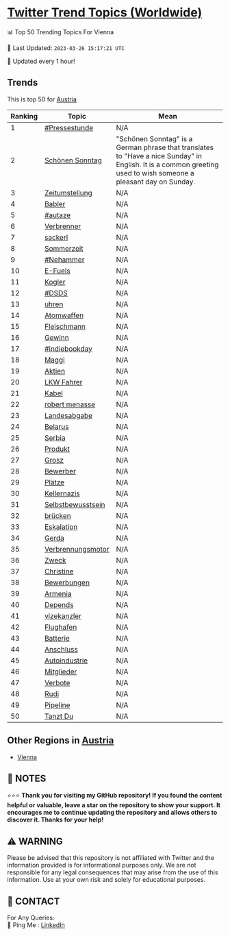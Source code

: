 [Twitter Trend Topics (Worldwide)](https://github.com/ErcinDedeoglu/Twitter-Trend-Topics)
==========


📊 Top 50 Trending Topics For Vienna

📆 Last Updated: `2023-03-26 15:17:21 UTC`

🔧 Updated every 1 hour!


## Trends

This is top 50 for [Austria](</Austria>)

| Ranking | Topic | Mean |
| ------- | ------------ | ------------ |
| 1 | [#Pressestunde](http://twitter.com/search?q=%23Pressestunde) | N/A |
| 2 | [Schönen Sonntag](http://twitter.com/search?q=Sch%c3%b6nen+Sonntag) | "Schönen Sonntag" is a German phrase that translates to "Have a nice Sunday" in English. It is a common greeting used to wish someone a pleasant day on Sunday. |
| 3 | [Zeitumstellung](http://twitter.com/search?q=Zeitumstellung) | N/A |
| 4 | [Babler](http://twitter.com/search?q=Babler) | N/A |
| 5 | [#autaze](http://twitter.com/search?q=%23autaze) | N/A |
| 6 | [Verbrenner](http://twitter.com/search?q=Verbrenner) | N/A |
| 7 | [sackerl](http://twitter.com/search?q=sackerl) | N/A |
| 8 | [Sommerzeit](http://twitter.com/search?q=Sommerzeit) | N/A |
| 9 | [#Nehammer](http://twitter.com/search?q=%23Nehammer) | N/A |
| 10 | [E-Fuels](http://twitter.com/search?q=E-Fuels) | N/A |
| 11 | [Kogler](http://twitter.com/search?q=Kogler) | N/A |
| 12 | [#DSDS](http://twitter.com/search?q=%23DSDS) | N/A |
| 13 | [uhren](http://twitter.com/search?q=uhren) | N/A |
| 14 | [Atomwaffen](http://twitter.com/search?q=Atomwaffen) | N/A |
| 15 | [Fleischmann](http://twitter.com/search?q=Fleischmann) | N/A |
| 16 | [Gewinn](http://twitter.com/search?q=Gewinn) | N/A |
| 17 | [#indiebookday](http://twitter.com/search?q=%23indiebookday) | N/A |
| 18 | [Maggi](http://twitter.com/search?q=Maggi) | N/A |
| 19 | [Aktien](http://twitter.com/search?q=Aktien) | N/A |
| 20 | [LKW Fahrer](http://twitter.com/search?q=LKW+Fahrer) | N/A |
| 21 | [Kabel](http://twitter.com/search?q=Kabel) | N/A |
| 22 | [robert menasse](http://twitter.com/search?q=robert+menasse) | N/A |
| 23 | [Landesabgabe](http://twitter.com/search?q=Landesabgabe) | N/A |
| 24 | [Belarus](http://twitter.com/search?q=Belarus) | N/A |
| 25 | [Serbia](http://twitter.com/search?q=Serbia) | N/A |
| 26 | [Produkt](http://twitter.com/search?q=Produkt) | N/A |
| 27 | [Grosz](http://twitter.com/search?q=Grosz) | N/A |
| 28 | [Bewerber](http://twitter.com/search?q=Bewerber) | N/A |
| 29 | [Plätze](http://twitter.com/search?q=Pl%c3%a4tze) | N/A |
| 30 | [Kellernazis](http://twitter.com/search?q=Kellernazis) | N/A |
| 31 | [Selbstbewusstsein](http://twitter.com/search?q=Selbstbewusstsein) | N/A |
| 32 | [brücken](http://twitter.com/search?q=br%c3%bccken) | N/A |
| 33 | [Eskalation](http://twitter.com/search?q=Eskalation) | N/A |
| 34 | [Gerda](http://twitter.com/search?q=Gerda) | N/A |
| 35 | [Verbrennungsmotor](http://twitter.com/search?q=Verbrennungsmotor) | N/A |
| 36 | [Zweck](http://twitter.com/search?q=Zweck) | N/A |
| 37 | [Christine](http://twitter.com/search?q=Christine) | N/A |
| 38 | [Bewerbungen](http://twitter.com/search?q=Bewerbungen) | N/A |
| 39 | [Armenia](http://twitter.com/search?q=Armenia) | N/A |
| 40 | [Depends](http://twitter.com/search?q=Depends) | N/A |
| 41 | [vizekanzler](http://twitter.com/search?q=vizekanzler) | N/A |
| 42 | [Flughafen](http://twitter.com/search?q=Flughafen) | N/A |
| 43 | [Batterie](http://twitter.com/search?q=Batterie) | N/A |
| 44 | [Anschluss](http://twitter.com/search?q=Anschluss) | N/A |
| 45 | [Autoindustrie](http://twitter.com/search?q=Autoindustrie) | N/A |
| 46 | [Mitglieder](http://twitter.com/search?q=Mitglieder) | N/A |
| 47 | [Verbote](http://twitter.com/search?q=Verbote) | N/A |
| 48 | [Rudi](http://twitter.com/search?q=Rudi) | N/A |
| 49 | [Pipeline](http://twitter.com/search?q=Pipeline) | N/A |
| 50 | [Tanzt Du](http://twitter.com/search?q=Tanzt+Du) | N/A |



## Other Regions in [Austria](</Austria>)

* [Vienna](</Austria/Vienna.md>)



## 📝 NOTES

⭐⭐⭐ **Thank you for visiting my GitHub repository! If you found the content helpful or valuable, leave a star on the repository to show your support. It encourages me to continue updating the repository and allows others to discover it. Thanks for your help!**


## ⚠️ WARNING

Please be advised that this repository is not affiliated with Twitter and the information provided is for informational purposes only. We are not responsible for any legal consequences that may arise from the use of this information. Use at your own risk and solely for educational purposes.


## 📨 CONTACT

 For Any Queries:  
            🏓 Ping Me : [LinkedIn](https://www.linkedin.com/in/ercindedeoglu/)
